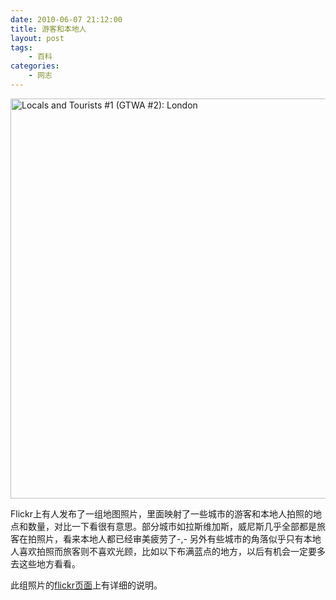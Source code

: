 ```yaml
---
date: 2010-06-07 21:12:00
title: 游客和本地人
layout: post
tags:
    - 百科
categories:
    - 网志
---
```

<a href="http://www.flickr.com/photos/walkingsf/4671589629/" title="Locals and Tourists #1 (GTWA #2): London by Eric Fischer, on Flickr"><img src="http://farm5.staticflickr.com/4065/4671589629_c4ec2cc42b_z.jpg" width="640" height="640" alt="Locals and Tourists #1 (GTWA #2): London"></a>

Flickr上有人发布了一组地图照片，里面映射了一些城市的游客和本地人拍照的地点和数量，对比一下看很有意思。部分城市如拉斯维加斯，威尼斯几乎全部都是旅客在拍照片，看来本地人都已经审美疲劳了-,- 另外有些城市的角落似乎只有本地人喜欢拍照而旅客则不喜欢光顾，比如以下布满蓝点的地方，以后有机会一定要多去这些地方看看。

此组照片的<a href="http://www.flickr.com/photos/walkingsf/sets/72157624209158632/">flickr页面</a>上有详细的说明。
